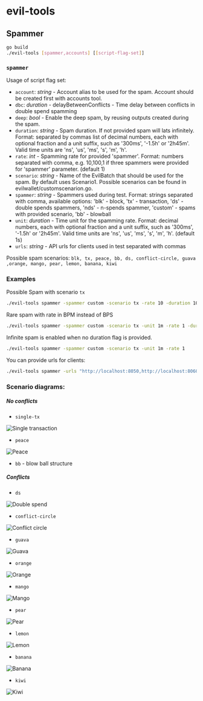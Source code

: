 # evil-tools

## Spammer

```bash
go build
./evil-tools [spammer,accounts] [[script-flag-set]]
```

### `spammer`
Usage of script flag set:
- `account`:  _string_ - Account alias to be used for the spam. Account should be created first with accounts tool.
- `dbc`: _duration_ - delayBetweenConflicts - Time delay between conflicts in double spend spamming
- `deep`: _bool_ - Enable the deep spam, by reusing outputs created during the spam.
- `duration`: _string_ - Spam duration. If not provided spam will lats infinitely. Format: separated by commas list of decimal numbers, each with optional fraction and a unit suffix, such as '300ms', '-1.5h' or '2h45m'.
Valid time units are 'ns', 'us', 'ms', 's', 'm', 'h'.
- `rate`: _int_ - Spamming rate for provided 'spammer'. Format: numbers separated with comma, e.g. 10,100,1 if three spammers were provided for 'spammer' parameter. (default 1)
- `scenario`: _string_ - Name of the EvilBatch that should be used for the spam. By default uses Scenario1. Possible scenarios can be found in evilwallet/customscenarion.go.
- `spammer`: _string_ - Spammers used during test. Format: strings separated with comma, available options: 'blk' - block, 'tx' - transaction, 'ds' - double spends spammers, 'nds' - n-spends spammer, 'custom' - spams with provided scenario, 'bb' - blowball
- `unit`: _duration_ - Time unit for the spamming rate. Format: decimal numbers, each with optional fraction and a unit suffix, such as '300ms', '-1.5h' or '2h45m'.
Valid time units are 'ns', 'us', 'ms', 's', 'm', 'h'. (default 1s)
- `urls`: _string_ - API urls for clients used in test separated with commas

Possible spam scenarios:
`blk, tx, peace, bb, ds, conflict-circle, guava ,orange, mango, pear, lemon, banana, kiwi`



### Examples
Possible
Spam with scenario `tx`
```bash
./evil-tools spammer -spammer custom -scenario tx -rate 10 -duration 100s
```
Rare spam with rate in BPM instead of BPS
```bash
./evil-tools spammer -spammer custom -scenario tx -unit 1m -rate 1 -duration 100s
```
Infinite spam is enabled when no duration flag is provided.
```bash
./evil-tools spammer -spammer custom -scenario tx -unit 1m -rate 1
```
You can provide urls for clients:
```bash
./evil-tools spammer -urls "http://localhost:8050,http://localhost:8060" -spammer custom -scenario tx -rate 1
```

### Scenario diagrams:
##### No conflicts
- `single-tx`

![Single transaction](./img/evil-scenario-tx.png "Single transaction")

- `peace`

![Peace](./img/evil-scenario-peace.png "Peace")

- `bb` - blow ball structure

##### Conflicts
- `ds`

![Double spend](./img/evil-scenario-ds.png "Double spend")

- `conflict-circle`

![Conflict circle](./img/evil-scenario-conflict-circle.png "Conflict circle")

- `guava`

![Guava](./img/evil-scenario-guava.png "Guava")

- `orange`

![Orange](./img/evil-scenario-orange.png "Orange")

- `mango`

![Mango](./img/evil-scenario-mango.png "Mango")

- `pear`

![Pear](./img/evil-scenario-pear.png "Pear")

- `lemon`

![Lemon](./img/evil-scenario-lemon.png "Lemon")

- `banana`

![Banana](./img/evil-scenario-banana.png "Banana")

- `kiwi`

![Kiwi](./img/evil-scenario-kiwi.png "Kiwi")


